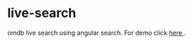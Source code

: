 # live-search

omdb live search using angular search. For demo click <a href="http://adenzil.github.io/live-search/"> here </a>.
